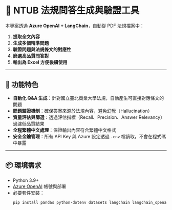 # 📄 NTUB 法規問答生成與驗證工具

本專案透過 **Azure OpenAI + LangChain**，自動從 PDF 法規檔案中：
1. **提取全文內容**
2. **生成多個精準問題**
3. **驗證問題與法規條文的對應性**
4. **篩選高品質問答對**
5. **輸出為 Excel 方便後續使用**

---

## 🚀 功能特色
- **自動化 Q&A 生成**：針對國立臺北商業大學法規，自動產生可直接對應條文的問題  
- **問題驗證機制**：確保答案來源於法規內容，避免幻覺（Hallucination）  
- **質量評估與篩選**：透過評估指標（Recall、Precision、Answer Relevancy）過濾低品質結果  
- **全程繁體中文處理**：保證輸出內容符合繁體中文格式  
- **安全金鑰管理**：所有 API Key 與 Azure 設定透過 `.env` 檔讀取，不會在程式碼中暴露  

---

## 📦 環境需求
- Python 3.9+
- [Azure OpenAI](https://learn.microsoft.com/en-us/azure/ai-services/openai/) 帳號與部署
- 必要套件安裝：
  ```bash
  pip install pandas python-dotenv datasets langchain langchain_openai langchain_community pymupdf
